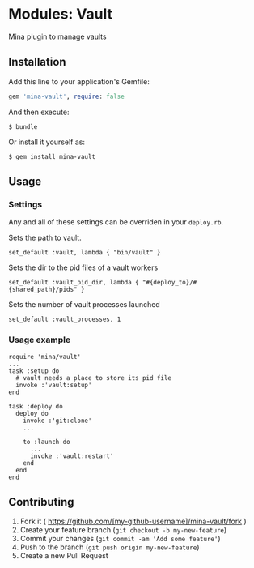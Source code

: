 # Modules: Vault

Mina plugin to manage vaults

## Installation

Add this line to your application's Gemfile:

```ruby
gem 'mina-vault', require: false
```

And then execute:

    $ bundle

Or install it yourself as:

    $ gem install mina-vault

## Usage

### Settings
Any and all of these settings can be overriden in your `deploy.rb`.

Sets the path to vault.

    set_default :vault, lambda { "bin/vault" }

Sets the dir to the pid files of a vault workers

    set_default :vault_pid_dir, lambda { "#{deploy_to}/#{shared_path}/pids" }

Sets the number of vault processes launched

    set_default :vault_processes, 1

### Usage example

    require 'mina/vault'
    ...
    task :setup do
      # vault needs a place to store its pid file
      invoke :'vault:setup'
    end

    task :deploy do
      deploy do
        invoke :'git:clone'
        ...

        to :launch do
          ...
          invoke :'vault:restart'
        end
      end
    end

## Contributing

1. Fork it ( https://github.com/[my-github-username]/mina-vault/fork )
2. Create your feature branch (`git checkout -b my-new-feature`)
3. Commit your changes (`git commit -am 'Add some feature'`)
4. Push to the branch (`git push origin my-new-feature`)
5. Create a new Pull Request
